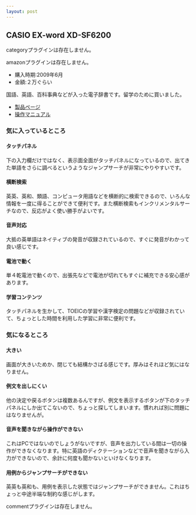 ```yaml
---
layout: post
---
```

<h2>CASIO EX-word XD-SF6200</h2>
<p><span class="error">categoryプラグインは存在しません。</span></p>
<p><span class="error">amazonプラグインは存在しません。</span></p>
<ul>
<li>購入時期:2009年6月</li>
<li>金額:２万ぐらい</li>
</ul>
<p>国語、英語、百科事典などが入った電子辞書です。留学のために買いました。</p>
<ul>
<li><a href="http://casio.jp/exword/products/XD-SF6200/">製品ページ</a></li>
<li><a href="http://support.casio.jp/manualfile.php?cid=003022002">操作マニュアル</a></li>
</ul>
<h3>気に入っているところ</h3>
<h4>タッチパネル</h4>
<p>下の入力欄だけではなく、表示面全面がタッチパネルになっているので、出てきた単語をさらに調べるというようなジャンプサーチが非常にやりやすいです。</p>
<h4>横断検索</h4>
<p>英英、英和、類語、コンピュータ用語などを横断的に検索できるので、いろんな情報を一度に得ることができて便利です。また横断検索もインクリメンタルサーチなので、反応がよく使い勝手がよいです。</p>
<h4>音声対応</h4>
<p>大抵の英単語はネイティブの発音が収録されているので、すぐに発音がわかって良い感じです。</p>
<h4>電池で動く</h4>
<p>単４乾電池で動くので、出張先などで電池が切れてもすぐに補充できる安心感があります。</p>
<h4>学習コンテンツ</h4>
<p>タッチパネルを生かして、TOEICの学習や漢字検定の問題などが収録されていて、ちょっとした時間を利用した学習に非常に便利です。</p>
<h3>気になるところ</h3>
<h4>大きい</h4>
<p>画面が大きいためか、閉じても結構かさばる感じです。厚みはそれほど気にはなりません。</p>
<h4>例文を出しにくい</h4>
<p>他の決定や戻るボタンは複数あるんですが、例文を表示するボタンが下のタッチパネルにしか出てこないので、ちょっと探してしまいます。慣れれば別に問題にはなりませんが。</p>
<h4>音声を聞きながら操作ができない</h4>
<p>これはPCではないのでしょうがないですが、音声を出力している間は一切の操作ができなくなります。特に英語のディクテーションなどで音声を聞きながら入力ができないので、余計に何度も聞かないといけなくなります。</p>
<h4>用例からジャンプサーチができない</h4>
<p>英英も英和も、用例を表示した状態ではジャンプサーチができません。これはちょっと中途半端な制約な感じがします。</p>
<p><span class="error">commentプラグインは存在しません。</span> </p>
